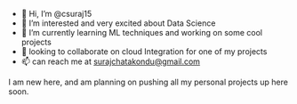 - 👋 Hi, I’m @csuraj15
- 👀 I’m interested and very excited about Data Science
- 🌱 I’m currently learning ML techniques and working on some cool projects
- 💞️ looking to collaborate on cloud Integration for one of my projects
- 📫 can reach me at surajchatakondu@gmail.com

I am new here, and am planning on pushing all my personal projects up here soon.

<!---
csuraj15/csuraj15 is a ✨ special ✨ repository because its `README.md` (this file) appears on your GitHub profile.
You can click the Preview link to take a look at your changes.
--->
